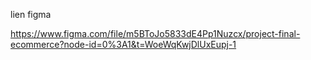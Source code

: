 lien figma 



https://www.figma.com/file/m5BToJo5833dE4Pp1Nuzcx/project-final-ecommerce?node-id=0%3A1&t=WoeWqKwjDlUxEupj-1